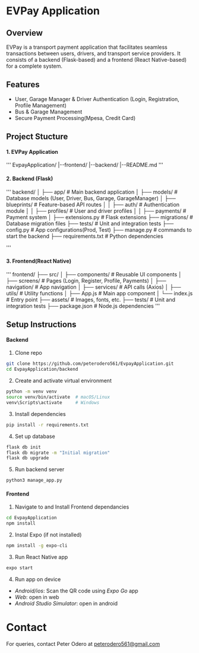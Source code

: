 # EVPay Application

## Overview


EVPay is a transport payment application that facilitates seamless transactions between users, drivers, and transport service providers. It consists of a backend (Flask-based) and a frontend (React Native-based) for a complete system.

## Features 

- User, Garage Manager & Driver Authentication (Login, Registration, Profile Management)
- Bus & Garage Management
- Secure Payment Processing(Mpesa, Credit Card)

## Project Stucture

#### 1. EVPay Application
'''
EvpayApplication/
 |--frontend/
 |--backend/
 |--README.md
'''

#### 2. Backend (Flask)

'''
backend/
│
├── app/                    # Main backend application
│   ├── models/             # Database models (User, Driver, Bus, Garage, GarageManager)
│   ├── blueprints/         # Feature-based API routes
│   │   ├── auth/           # Authentication module
│   │   ├── profiles/       # User and driver profiles
│   │   ├── payments/       # Payment system
│   ├── extensions.py       # Flask extensions
├── migrations/             # Database migration files
├── tests/                  # Unit and integration tests
├── config.py               # App configurations(Prod, Test)
├── manage.py               # commands to start the backend
├── requirements.txt        # Python dependencies

'''

#### 3. Frontend(React Native)

'''
frontend/
├── src/
│   ├── components/         # Reusable UI components
│   ├── screens/            # Pages (Login, Register, Profile, Payments)
│   ├── navigation/         # App navigation
│   ├── services/           # API calls (Axios)
│   ├── utils/              # Utility functions
│   ├── App.js              # Main app component
│   └── index.js            # Entry point
├── assets/                 # Images, fonts, etc.
├── tests/                  # Unit and integration tests
├── package.json            # Node.js dependencies
'''

## Setup Instructions 
#### Backend
1. Clone repo
``` sh
git clone https://github.com/peterodero561/EvpayApplication.git
cd EvpayApplication/backend
```

2. Create and activate virtual environment
```sh
python -m venv venv
source venv/bin/activate  # macOS/Linux
venv\Scripts\activate     # Windows
```

3. Install dependencies
```sh
pip install -r requirements.txt
```

4. Set up database
```sh
flask db init
flask db migrate -m "Initial migration"
flask db upgrade
```

5. Run backend server
```sh
python3 manage_app.py
```


#### Frontend
1. Navigate to and Install Frontend dependancies
```sh
cd EvpayApplication
npm install
```

2. Instal Expo (if not installed)
```sh
npm install -g expo-cli
```

3. Run React Native app
```sh
expo start 
```

4. Run app on device
- *Android/ios*: Scan the QR code using *Expo Go* app
- *Web*: open in web
- *Android Studio Simulator*: open in android

# Contact
For queries, contact Peter Odero at peterodero561@gmail.com